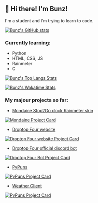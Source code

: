 ## 👋 Hi there! I'm Bunz!
I'm a student and I'm trying to learn to code.

[![Bunz's GitHub stats](https://github-readme-stats.vercel.app/api?username=66Bunz&include_all_commits=true&theme=radical)](https://github.com/66Bunz)

### Currently learning:
- Python
- HTML, CSS, JS
- Rainmeter
- C

[![Bunz's Top Langs Stats](https://github-readme-stats.vercel.app/api/top-langs/?username=66Bunz&layout=compact&theme=radical)](https://github.com/66Bunz)

[![Bunz's Wakatime Stats](https://github-readme-stats.vercel.app/api/wakatime?username=@66Bunz&layout=compact&theme=radical)](https://github.com/66Bunz)

### My majour projects so far:
- [Mondaine Stop2Go clock Rainmeter skin](https://github.com/66Bunz/Mondaine-Stop2Go-Rainmeter)

[![Mondaine Project Card](https://github-readme-stats.vercel.app/api/pin/?username=66Bunz&repo=Mondaine-Stop2Go-Rainmeter&show_owner=true&theme=radical)](https://github.com/66Bunz/Mondaine-Stop2Go-Rainmeter)

- [Droptop Four website](https://github.com/Droptop-Four/Droptop-Four.github.io)

[![Droptop Four website Project Card](https://github-readme-stats.vercel.app/api/pin/?username=Droptop-Four&repo=Droptop-Four.github.io&show_owner=true&theme=radical)](https://github.com/Droptop-Four/Droptop-Four.github.io)

- [Droptop Four official discord bot](https://github.com/66Bunz/Droptop-Four-Discord-Bot)

[![Droptop Four Bot Project Card](https://github-readme-stats.vercel.app/api/pin/?username=66Bunz&repo=Droptop-Four-Discord-Bot&show_owner=true&theme=radical)](https://github.com/66Bunz/Droptop-Four-Discord-Bot)

- [PyPuns](https://github.com/PyPuns/PyPuns)

[![PyPuns Project Card](https://github-readme-stats.vercel.app/api/pin/?username=PyPuns&repo=PyPuns&show_owner=true&theme=radical)](https://github.com/PyPuns/PyPuns)

- [Weather Client](https://github.com/66Bunz/Weather-Client)

[![PyPuns Project Card](https://github-readme-stats.vercel.app/api/pin/?username=66Bunz&repo=Weather-Client&show_owner=true&theme=radical)](https://github.com/66Bunz/Weather-Client)




